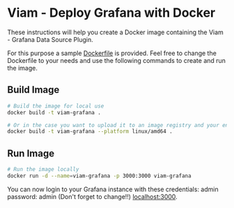 # Viam - Deploy Grafana with Docker

These instructions will help you create a Docker image containing the Viam - Grafana Data Source Plugin.

For this purpose a sample [Dockerfile](../Dockerfile) is provided. Feel free to change the Dockerfile to your needs and use the following commands to create and run the image. 

## Build Image

```bash
# Build the image for local use
docker build -t viam-grafana .

# Or in the case you want to upload it to an image registry and your environment is different
docker build -t viam-grafana --platform linux/amd64 .
```

## Run Image

```bash
# Run the image locally
docker run -d --name=viam-grafana -p 3000:3000 viam-grafana
```

You can now login to your Grafana instance with these credentials: admin password: admin (Don't forget to change!!) [localhost:3000](http://localhost:3000).

